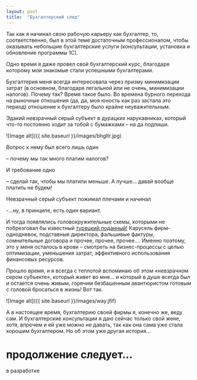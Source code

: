 ```yaml
---
layout: post
title:  "Бухгалтерский след"
---
```

 Так как я начинал свою рабочую карьеру как бухгалтер, то, соответственно, был в этой теме достаточным профессионалом, чтобы оказывать небольшие бухгалтерские услуги (консультации, установка и обновление программы 1С). 

 Одно время я даже провел свой бухгалтерский курс, благодаря которому мои знакомые стали успешными бухгалтерами. 

  Бухгалтерия меня всегда интересовала через призму минимизации затрат (в основном, благодаря легальной или не очень, минимизации налогов). 
Почему так? Время такое было. Во времена бурного перехода на рыночные отношения (да, да, моя юность как раз застала это период) отношение к бухгалтеру было крайне неуважительным. 
    
  Эдакий невзрачный серый субъект в дурацких нарукавниках, который что-то постоянно ходит за тобой с бумажками – на да подпиши. 

![Image alt]({{ site.baseurl }}/images/bhgltr.jpg)

  Вопрос к нему был всего лишь один 

– почему мы так много платим налогов? 

  И требование одно 

– сделай так, чтобы мы платили меньше. А лучше… давай вообще платить не будем! 

  Невзрачный серый субъект пожимал плечами и начинал 

-…ну, в принципе, есть один вариант. 

  И тогда появлялись головокружительные схемы, которыми не побрезговал бы известный [турецкий поданный!](https://apotapov777.livejournal.com/303530.html) Карусель фирм-однодневок, подставные директора, фальшивые фактуры, сомнительные договора и прочее, прочее, прочее…. Именно поэтому, это у меня осталось в крови – смотреть на бизнес-процессы с целью оптимизации, уменьшения затрат, эффективного использования финансовых ресурсов. 

  Прошло время, и я всегда с теплотой вспоминаю об этом «невзрачном сером субъекте», который живет во мне… и который в душе всегда был и остается очень живым, горячим безбашенным авантюристом готовым с головой бросаться в жизнь! Вот так. 
  
  ![Image alt]({{ site.baseurl }}/images/way.jfif)

   А в настоящее время, бухгалтерию своей фирмы я, конечно же, веду сам. 
И бухгалтерские консультации я даю сейчас только свой жене, хотя, впрочем и ей уже можно не давать, так как она сама уже стала хорошим бухгалтером. 
Но об этом уже другая история…

# продолжение следует... 

в разработке
